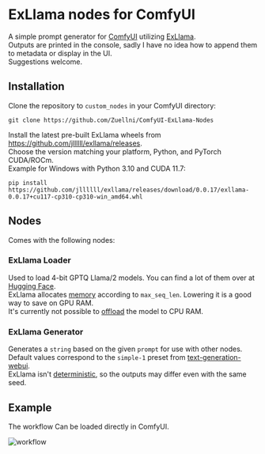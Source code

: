 # ExLlama nodes for ComfyUI
A simple prompt generator for [ComfyUI](https://github.com/comfyanonymous/ComfyUI) utilizing [ExLlama](https://github.com/turboderp/exllama).  
Outputs are printed in the console, sadly I have no idea how to append them to metadata or display in the UI.  
Suggestions welcome.

## Installation
Clone the repository to `custom_nodes` in your ComfyUI directory:
```
git clone https://github.com/Zuellni/ComfyUI-ExLlama-Nodes
```

Install the latest pre-built ExLlama wheels from https://github.com/jllllll/exllama/releases.  
Choose the version matching your platform, Python, and PyTorch CUDA/ROCm.  
Example for Windows with Python 3.10 and CUDA 11.7:
```
pip install https://github.com/jllllll/exllama/releases/download/0.0.17/exllama-0.0.17+cu117-cp310-cp310-win_amd64.whl
```

## Nodes
Comes with the following nodes:

### ExLlama Loader
Used to load 4-bit GPTQ Llama/2 models. You can find a lot of them over at [Hugging Face](https://huggingface.co/TheBloke).  
ExLlama allocates [memory](https://github.com/turboderp/exllama/issues/259) according to `max_seq_len`. Lowering it is a good way to save on GPU RAM.  
It's currently not possible to [offload](https://github.com/turboderp/exllama/issues/177) the model to CPU RAM.

### ExLlama Generator
Generates a `string` based on the given `prompt` for use with other nodes.  
Default values correspond to the `simple-1` preset from [text-generation-webui](https://github.com/oobabooga/text-generation-webui).  
ExLlama isn't [deterministic](https://github.com/turboderp/exllama/issues/201), so the outputs may differ even with the same seed.

## Example
The workflow Can be loaded directly in ComfyUI.

![workflow](https://github.com/Zuellni/ComfyUI-ExLlama/assets/123005779/005df502-9986-444c-b736-448b305e329c)
